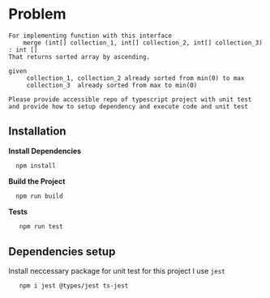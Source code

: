 
# Problem

```
For implementing function with this interface
    merge (int[] collection_1, int[] collection_2, int[] collection_3) : int []
That returns sorted array by ascending.

given
     collection_1, collection_2 already sorted from min(0) to max
     collection_3  already sorted from max to min(0)

Please provide accessible repo of typescript project with unit test
and provide how to setup dependency and execute code and unit test
```


## Installation

**Install Dependencies**

```bash
  npm install 
```

**Build the Project**

```bash
  npm run build
```

**Tests**
    
```bash
   npm run test
```

## Dependencies setup

Install neccessary package for unit test for this project I use `jest`

```bash
   npm i jest @types/jest ts-jest
```